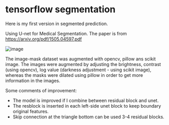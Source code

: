 # tensorflow segmentation
Here is my first version in segmented prediction.

Using U-net for Medical Segmentation.
The paper is from https://arxiv.org/pdf/1505.04597.pdf

![image](https://user-images.githubusercontent.com/33461503/122873769-5e735200-d35c-11eb-9c03-ec3099519c9d.png)


The image-mask dataset was augmented with opencv, pillow ans scikit image. The images were augmented by adjusting the brightness, contrast (using opencv), log value (darkness adjustment - using scikit image), whereas the masks were dilated using pillow in order to get more information in the images.

Some comments of improvement:
- The model is improved if I combine between residual block and unet. 
- The resblock is inserted in each left-side unet block to keep boundary original features.
- Skip connection at the triangle bottom can be used 3-4 residual blocks.
